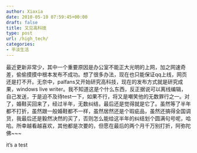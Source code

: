 ```yaml
---
author: Xiaxia
date: 2010-05-10 07:59:45+00:00
draft: false
title: 又见高科技
type: post
url: /high_tech/
categories:
- 平淡生活
---
```


最近更新非常少，其中一个重要原因是办公室不能正大光明的上网，加之网速奇差，偷偷摸摸中根本发布不成功。想了很多办法，现在也只能保证qq上线，网页还是打不开。无奈中，palfans又开始研究高科技，现在的发布方式就是研究成果，windows live writer。我不知道这是个什么东西，反正据说可以离线编辑，自己发送，于是迫不及待test一下，如果不行，将又是嘲笑他的无数罪行之一。对了，婚鞋买回来了，经过半年，无数纠结，最后还是觉得就是它了。虽然等了半年都不打折，虽然跟一般婚鞋都不一样，虽然居然还是个瑕疵品，虽然还搞得全国调货，我最后还是毅然决然的买了，否则怎么能给这半年的纠结划个圆满句号呢，哈哈。所幸越看越喜欢，其他都是次要的，但愿在最后的两个月千万别打折，阿弥陀佛~~~

 

it’s a test
